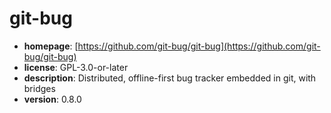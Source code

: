 # git-bug

- **homepage**: [https://github.com/git-bug/git-bug](https://github.com/git-bug/git-bug)
- **license**: GPL-3.0-or-later
- **description**: Distributed, offline-first bug tracker embedded in git, with bridges
- **version**: 0.8.0

